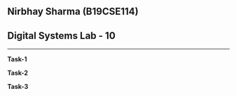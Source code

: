 ## Nirbhay Sharma (B19CSE114)
## Digital Systems Lab - 10

---

**Task-1**


**Task-2**


**Task-3**

